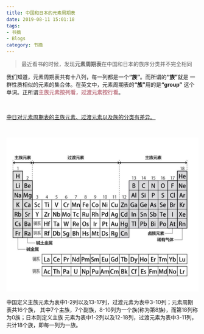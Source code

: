 ```yaml
---
title: 中国和日本的元素周期表
date: 2019-08-11 15:01:18
tags: 
- 书摘
- Blogs
category: 书摘
---
```

> 最近看书的时候，发现**元素周期表**在中国和日本的族序分类并不完全相同
<p>我们知道，元素周期表共有十八列，每一列都是一个<b>“族”</b>。而所谓的<b>“族”</b>就是
一群性质相似的元素的集合体。在英文中，元素周期表的<b>“族”</b>用的是<b>“group”</b>
这个单词。正所谓<font color=#C27C88><b>主族元素按列看，过渡元素按行看</b></font>。</p><br>
<p><u>中日对元素周期表的主族元素、过渡元素以及族的分类有差异。</u></p><br>

![日本元素周期表](Element-cycle-tablee/element0.jpg "日本元素周期表")

<p>中国定义主族元素为表中1-2列以及13-17列，过渡元素为表中3-10列；元素周期表共16个族，
其中7个主族，7个副族，8-10列为一个族(称为第8族)，而第18列称为0族；日本则定义主族
元素为表中1-2列以及12-18列，过渡元素为表中3-11列，共计18个族，即每一列为一族。</p>